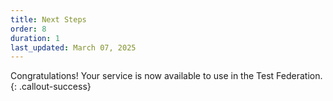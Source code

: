 ```yaml
---
title: Next Steps
order: 8
duration: 1
last_updated: March 07, 2025
---
```


Congratulations! Your service is now available to use in the Test Federation.
{: .callout-success}